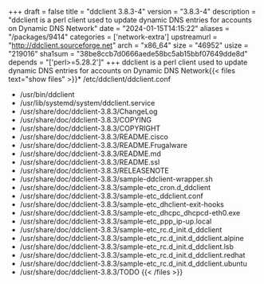 +++
draft = false
title = "ddclient 3.8.3-4"
version = "3.8.3-4"
description = "ddclient is a perl client used to update dynamic DNS entries for accounts on Dynamic DNS Network"
date = "2024-01-15T14:15:22"
aliases = "/packages/9414"
categories = ['network-extra']
upstreamurl = "http://ddclient.sourceforge.net"
arch = "x86_64"
size = "46952"
usize = "219016"
sha1sum = "38be8ccb7d0666aede58bc5ab15bbf07649dde8d"
depends = "['perl>=5.28.2']"
+++
ddclient is a perl client used to update dynamic DNS entries for accounts on Dynamic DNS Network{{< files text="show files" >}}* /etc/ddclient/ddclient.conf
* /usr/bin/ddclient
* /usr/lib/systemd/system/ddclient.service
* /usr/share/doc/ddclient-3.8.3/ChangeLog
* /usr/share/doc/ddclient-3.8.3/COPYING
* /usr/share/doc/ddclient-3.8.3/COPYRIGHT
* /usr/share/doc/ddclient-3.8.3/README.cisco
* /usr/share/doc/ddclient-3.8.3/README.Frugalware
* /usr/share/doc/ddclient-3.8.3/README.md
* /usr/share/doc/ddclient-3.8.3/README.ssl
* /usr/share/doc/ddclient-3.8.3/RELEASENOTE
* /usr/share/doc/ddclient-3.8.3/sample-ddclient-wrapper.sh
* /usr/share/doc/ddclient-3.8.3/sample-etc_cron.d_ddclient
* /usr/share/doc/ddclient-3.8.3/sample-etc_ddclient.conf
* /usr/share/doc/ddclient-3.8.3/sample-etc_dhclient-exit-hooks
* /usr/share/doc/ddclient-3.8.3/sample-etc_dhcpc_dhcpcd-eth0.exe
* /usr/share/doc/ddclient-3.8.3/sample-etc_ppp_ip-up.local
* /usr/share/doc/ddclient-3.8.3/sample-etc_rc.d_init.d_ddclient
* /usr/share/doc/ddclient-3.8.3/sample-etc_rc.d_init.d_ddclient.alpine
* /usr/share/doc/ddclient-3.8.3/sample-etc_rc.d_init.d_ddclient.lsb
* /usr/share/doc/ddclient-3.8.3/sample-etc_rc.d_init.d_ddclient.redhat
* /usr/share/doc/ddclient-3.8.3/sample-etc_rc.d_init.d_ddclient.ubuntu
* /usr/share/doc/ddclient-3.8.3/TODO
{{< /files >}}
